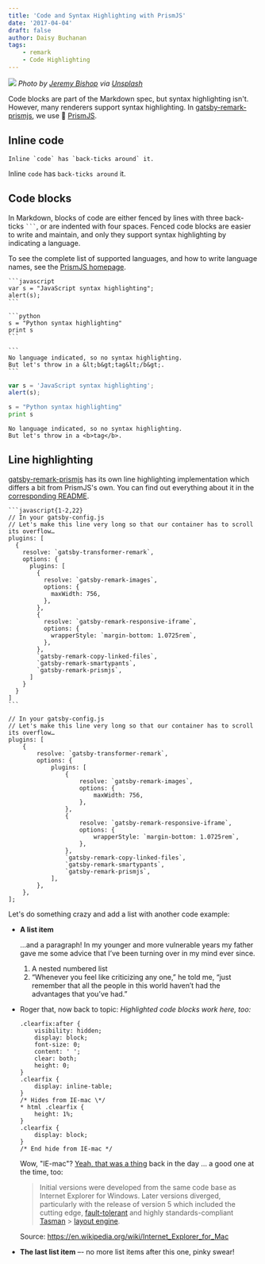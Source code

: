 ```yaml
---
title: 'Code and Syntax Highlighting with PrismJS'
date: '2017-04-04'
draft: false
author: Daisy Buchanan
tags:
    - remark
    - Code Highlighting
---
```


![](jeremy-bishop-262119.jpg) _Photo by
[Jeremy Bishop](https://unsplash.com/@tidesinourveins) via
[Unsplash](https://unsplash.com/?photo=XxpCNQ_w3is)_

Code blocks are part of the Markdown spec, but syntax highlighting isn't.
However, many renderers support syntax highlighting. In
[gatsby-remark-prismjs][1], we use 🤔 [PrismJS][2].

## Inline code

```no-highlight
Inline `code` has `back-ticks around` it.
```

Inline `code` has `back-ticks around` it.

## Code blocks

In Markdown, blocks of code are either fenced by lines with three back-ticks
<code>&#96;&#96;&#96;</code>, or are indented with four spaces. Fenced code
blocks are easier to write and maintain, and only they support syntax
highlighting by indicating a language.

To see the complete list of supported languages, and how to write language
names, see the [PrismJS homepage][3].

    ```javascript
    var s = "JavaScript syntax highlighting";
    alert(s);
    ```

    ```python
    s = "Python syntax highlighting"
    print s
    ```

    ```
    No language indicated, so no syntax highlighting.
    But let's throw in a &lt;b&gt;tag&lt;/b&gt;.
    ```

```javascript
var s = 'JavaScript syntax highlighting';
alert(s);
```

```python
s = "Python syntax highlighting"
print s
```

```
No language indicated, so no syntax highlighting.
But let's throw in a <b>tag</b>.
```

## Line highlighting

[gatsby-remark-prismjs][1] has its own line highlighting implementation which
differs a bit from PrismJS's own. You can find out everything about it in the
[corresponding README][1].

    ```javascript{1-2,22}
    // In your gatsby-config.js
    // Let's make this line very long so that our container has to scroll its overflow…
    plugins: [
      {
        resolve: `gatsby-transformer-remark`,
        options: {
          plugins: [
            {
              resolve: `gatsby-remark-images`,
              options: {
                maxWidth: 756,
              },
            },
            {
              resolve: `gatsby-remark-responsive-iframe`,
              options: {
                wrapperStyle: `margin-bottom: 1.0725rem`,
              },
            },
            `gatsby-remark-copy-linked-files`,
            `gatsby-remark-smartypants`,
            `gatsby-remark-prismjs`,
          ]
        }
      }
    ]
    ```

```javascript{1-2,22}
// In your gatsby-config.js
// Let's make this line very long so that our container has to scroll its overflow…
plugins: [
    {
        resolve: `gatsby-transformer-remark`,
        options: {
            plugins: [
                {
                    resolve: `gatsby-remark-images`,
                    options: {
                        maxWidth: 756,
                    },
                },
                {
                    resolve: `gatsby-remark-responsive-iframe`,
                    options: {
                        wrapperStyle: `margin-bottom: 1.0725rem`,
                    },
                },
                `gatsby-remark-copy-linked-files`,
                `gatsby-remark-smartypants`,
                `gatsby-remark-prismjs`,
            ],
        },
    },
];
```

Let's do something crazy and add a list with another code example:

-   **A list item**

    …and a paragraph! In my younger and more vulnerable years my father gave me
    some advice that I’ve been turning over in my mind ever since.

    1.  A nested numbered list
    2.  “Whenever you feel like criticizing any one,” he told me, “just remember
        that all the people in this world haven’t had the advantages that you’ve
        had.”

-   Roger that, now back to topic: _Highlighted code blocks work here, too:_

    ```css{10,13}
    .clearfix:after {
        visibility: hidden;
        display: block;
        font-size: 0;
        content: ' ';
        clear: both;
        height: 0;
    }
    .clearfix {
        display: inline-table;
    }
    /* Hides from IE-mac \*/
    * html .clearfix {
        height: 1%;
    }
    .clearfix {
        display: block;
    }
    /* End hide from IE-mac */
    ```

    Wow, "IE-mac"?
    [Yeah, that was a thing](https://en.wikipedia.org/wiki/Internet_Explorer_for_Mac)
    back in the day … a good one at the time, too:

    > Initial versions were developed from the same code base as Internet Explorer
    > for Windows. Later versions diverged, particularly with the release of
    > version 5 which included the cutting edge,
    > [fault-tolerant](https://en.wikipedia.org/wiki/Fault-tolerant) and highly
    > standards-compliant
    > [Tasman](<https://en.wikipedia.org/wiki/Tasman_(layout_engine)>) >
    > [layout engine](https://en.wikipedia.org/wiki/Layout_engine).

    Source: https://en.wikipedia.org/wiki/Internet_Explorer_for_Mac

-   **The last list item** –- no more list items after this one, pinky swear!

[1]: https://www.gatsbyjs.org/packages/gatsby-remark-prismjs/
[2]: http://prismjs.com/
[3]: http://prismjs.com/#languages-list
